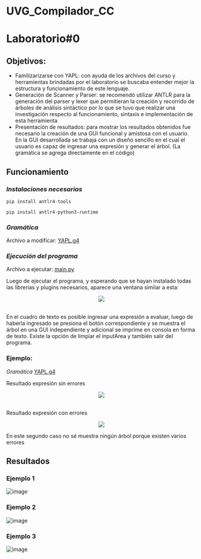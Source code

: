 # UVG_Compilador_CC
# Laboratorio#0
## Objetivos:
- Familizarizarse con YAPL: con ayuda de los archivos del curso y herramientas brindadas por el laboratorio se buscaba entender mejor la estructura y funcionamiento de este lenguaje.
- Generación de Scanner y Parser: se recomendó utilizar ANTLR para la generación del parser y lexer que permitieran la creación y recorrido de árboles de análisis sintáctico por lo que se tuvo que realizar una investigación respecto al funcionamiento, sintaxis e implementación de esta herramienta
- Presentación de resultados: para mostrar los resultados obtenidos fue necesario la creación de una GUI funcional y amistosa con el usuario. En la GUI desarrollada se trabaja con un diseño sencillo en el cual el usuario es capaz de ingresar una expresión y generar el árbol. (La gramática se agrega directamente en el código)
 
## Funcionamiento
### *Instalaciones necesarias*
```
pip install antlr4-tools
```
```
pip install antlr4-python3-runtime
```
### *Gramática*<br>
Archivo a modificar: <a href="https://github.com/ChristopherG19/UVG_CC_Yapl_Compiler/blob/main/YAPL.g4">YAPL.g4</a>

### *Ejecución del programa*
Archivo a ejecutar: <a href="https://github.com/ChristopherG19/UVG_CC_Yapl_Compiler/blob/main/main.py">main.py</a>

Luego de ejecutar el programa, y esperando que se hayan instalado todas las librerías y plugins necesarios, aparece una ventana similar a esta:
<p align="center">
  <img src="https://github.com/ChristopherG19/UVG_CC_Yapl_Compiler/assets/60325784/e61ff2a1-5eb0-43d2-9977-bcc888026dff"/>
</p>
<br>
En el cuadro de texto es posible ingresar una expresión a evaluar, luego de haberla ingresado se presiona el botón correspondiente y se muestra el árbol en una GUI independiente y adicional se imprime en consola en forma de texto. Existe la opción de limpiar el inputArea y también salir del programa.

### Ejemplo:
*Gramática*
<a href="https://github.com/ChristopherG19/UVG_CC_Yapl_Compiler/blob/main/YAPL.g4">YAPL.g4</a>

Resultado expresión sin errores
<p align="center">
  <img src="https://github.com/ChristopherG19/UVG_CC_Yapl_Compiler/assets/60325784/23685454-c7fd-4991-b2c4-2244d01bda95"/>
</p>
<br>
Resultado expresión con errores
<p align="center">
  <img src="https://github.com/ChristopherG19/UVG_CC_Yapl_Compiler/assets/60325784/f8a9b4df-463d-49a1-805a-b451858c843f"/>
</p>
En este segundo caso no sé muestra ningún árbol porque existen varios errores

## Resultados

### Ejemplo 1
![image](https://github.com/ChristopherG19/UVG_CC_Yapl_Compiler/assets/60325784/fa1014ab-0d26-48b7-84de-9c26cd2de1ad)

### Ejemplo 2
![image](https://github.com/ChristopherG19/UVG_CC_Yapl_Compiler/assets/60325784/33f3a7db-37c5-4fdb-a474-7fc7b41dad9e)

### Ejemplo 3
![image](https://github.com/ChristopherG19/UVG_CC_Yapl_Compiler/assets/60325784/b311cd04-2227-41b9-aa80-3ab6243e88aa)



